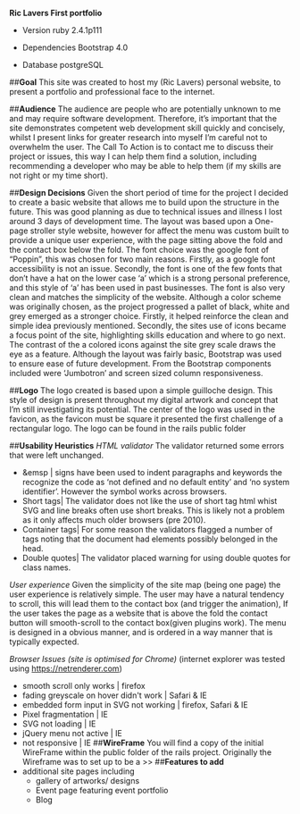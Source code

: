 
**Ric Lavers First portfolio**

* Version
ruby 2.4.1p111

* Dependencies
    Bootstrap 4.0

* Database
 postgreSQL

##**Goal**
This site was created to host my (Ric Lavers) personal website, to present a portfolio and professional face to the internet.

##**Audience**
The audience are people who are potentially unknown to me and may require software development. Therefore, it’s important that the site demonstrates competent web development skill quickly and concisely, whilst I present links for greater research into myself I’m careful not to overwhelm the user. The Call To Action is to contact me to discuss their project or issues, this way I can help them find a solution, including recommending a developer who may be able to help them (if my skills are not right or my time short).

##**Design Decisions**
Given the short period of time for the project I decided to create a basic website that allows me to build upon the structure in the future. This was good planning as due to technical issues and illness I lost around 3 days of development time.
The layout was based upon a One-page stroller style website, however for affect the menu was custom built to provide a unique user experience, with the page sitting above the fold and the contact box below the fold.
The font choice was the google font of “Poppin”, this was chosen for two main reasons. Firstly, as a google font accessibility is not an issue. Secondly, the font is one of the few fonts that don’t have a hat on the lower case ‘a’ which is a strong personal preference, and this style of ‘a’ has been used in past businesses. The font is also very clean and matches the simplicity of the website.
Although a color scheme was originally chosen, as the project progressed a pallet of black, white and grey emerged as a stronger choice. Firstly, it helped reinforce the clean and simple idea previously mentioned. Secondly, the sites use of icons became a focus point of the site, highlighting skills education and where to go next. The contrast of the a colored icons against the site grey scale draws the eye as a feature.
Although the layout was fairly basic, Bootstrap was used to ensure ease of future development. From the Bootstrap components included were ‘Jumbotron’ and screen sized column responsiveness.

##**Logo**
The logo created is based upon a simple guilloche design. This style of design is present throughout my digital artwork and concept that I’m still investigating its potential. The center of the logo was used in the favicon, as the favicon must be square it presented the first challenge of a rectangular logo.
The logo can be found in the rails public folder

##**Usability Heuristics**
*HTML validator*
The validator returned some errors that were left unchanged.
-	&emsp | signs have been used to indent paragraphs and keywords the recognize the code as ‘not defined and no default entity’ and ‘no system identifier’. However the symbol works across browsers.
-	Short tags| The validator does not like the use of short tag html whist SVG and line breaks often use short breaks. This is likely not a problem as it only affects much older browsers (pre 2010).
-	Container tags| For some reason the validators flagged a number of <div class=”container”> tags noting that the document had elements possibly belonged in the head.
-	Double quotes| The validator placed warning for using double quotes for class names.

*User experience*
Given the simplicity of the site map (being one page) the user experience is relatively simple. The user may have a natural tendency to scroll, this will lead them to the contact box (and trigger the animation), If the user takes the page as a website that is above the fold the contact button will smooth-scroll to the contact box(given plugins work).
The menu is designed in a obvious manner, and is ordered in a way manner that is typically expected.

*Browser Issues (site is optimised for Chrome)*
(internet explorer was tested using https://netrenderer.com)
- smooth scroll only works | firefox
- fading greyscale on hover didn't work | Safari & IE
- embedded form input in SVG not working | firefox, Safari & IE
- Pixel fragmentation | IE
- SVG not loading | IE
- jQuery menu not active | IE
- not responsive | IE
##**WireFrame**
You will find a copy of the initial WireFrame within the public folder of the rails project. Originally the Wireframe was to set up to be a >>
##**Features to add**
- additional site pages including
    - gallery of artworks/ designs
    - Event page featuring event portfolio
    - Blog
